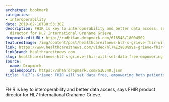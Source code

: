 ```yaml
---
archetype: bookmark
categories:
- interoperability
date: 2019-02-18T08:53:30Z
description: FHIR is key to interoperability and better data access, says FHIR product
  director for HL7 International Grahame Grieve.
dropmark.editURL: http://radhikan.dropmark.com/616548/18004502
featuredImage: /img/content/post/healthcareitnews-hl7-s-grieve-fhir-will-set-data-free-empowering-both-patients-and-providers.jpg
link: https://www.healthcareitnews.com/video/hl7%E2%80%99s-grieve-fhir-will-set-data-free-empowering-both-patients-and-providers
linkBrand: healthcareitnews.com
slug: healthcareitnews-hl7-s-grieve-fhir-will-set-data-free-empowering-both-patients-and-providers
source:
  name: Dropmark
  apiendpoint: https://shah.dropmark.com/616548.json
title: 'HL7’s Grieve: FHIR will set data free, empowering both patients and providers'
---
```

FHIR is key to interoperability and better data access, says FHIR product director for HL7 International Grahame Grieve.